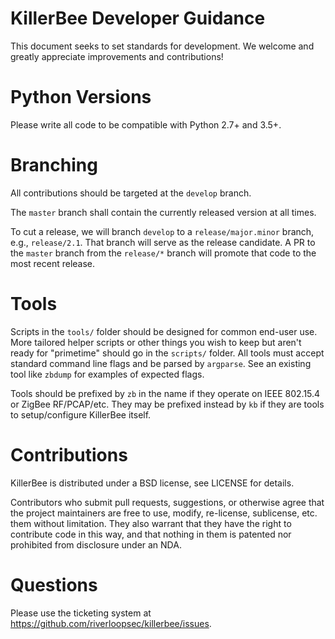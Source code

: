 KillerBee Developer Guidance
================

This document seeks to set standards for development.
We welcome and greatly appreciate improvements and contributions!

Python Versions
================

Please write all code to be compatible with Python 2.7+ and 3.5+.

Branching
================

All contributions should be targeted at the `develop` branch.

The `master` branch shall contain the currently released version at all times.

To cut a release, we will branch `develop` to a `release/major.minor` branch, e.g., `release/2.1`.
That branch will serve as the release candidate.
A PR to the `master` branch from the `release/*` branch will promote that code to the most recent release.

Tools
================

Scripts in the `tools/` folder should be designed for common end-user use.
More tailored helper scripts or other things you wish to keep but aren't ready for "primetime" should go in the
 `scripts/` folder.
All tools must accept standard command line flags and be parsed by `argparse`. See an existing tool like `zbdump` for
 examples of expected flags.

Tools should be prefixed by `zb` in the name if they operate on IEEE 802.15.4 or ZigBee RF/PCAP/etc.
They may be prefixed instead by `kb` if they are tools to setup/configure KillerBee itself.

Contributions
================

KillerBee is distributed under a BSD license, see LICENSE for details.

Contributors who submit pull requests, suggestions, or otherwise agree that the project maintainers
 are free to use, modify, re-license, sublicense, etc. them without limitation.
They also warrant that they have the right to contribute code in this way, and that nothing in them is
 patented nor prohibited from disclosure under an NDA.

Questions
==============
Please use the ticketing system at https://github.com/riverloopsec/killerbee/issues.
